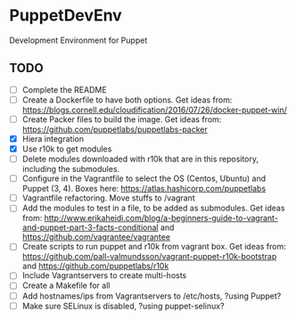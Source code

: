 # PuppetDevEnv
Development Environment for Puppet

## TODO
- [ ] Complete the README
- [ ] Create a Dockerfile to have both options. Get ideas from: https://blogs.cornell.edu/cloudification/2016/07/26/docker-puppet-win/
- [ ] Create Packer files to build the image. Get ideas from:  https://github.com/puppetlabs/puppetlabs-packer
- [X] Hiera integration
- [X] Use r10k to get modules
- [ ] Delete modules downloaded with r10k that are in this repository, including the submodules.
- [ ] Configure in the Vagrantfile to select the OS (Centos, Ubuntu) and Puppet (3, 4). Boxes here: https://atlas.hashicorp.com/puppetlabs
- [ ] Vagrantfile refactoring. Move stuffs to /vagrant
- [ ] Add the modules to test in a file, to be added as submodules. Get ideas from: http://www.erikaheidi.com/blog/a-beginners-guide-to-vagrant-and-puppet-part-3-facts-conditional and https://github.com/vagrantee/vagrantee
- [ ] Create scripts to run puppet and r10k from vagrant box. Get ideas from: https://github.com/pall-valmundsson/vagrant-puppet-r10k-bootstrap and https://github.com/puppetlabs/r10k
- [ ] Include Vagrantservers to create multi-hosts
- [ ] Create a Makefile for all
- [ ] Add hostnames/ips from Vagrantservers to /etc/hosts, ?using Puppet?
- [ ] Make sure SELinux is disabled, ?using puppet-selinux?
